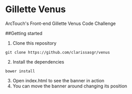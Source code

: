 # Gillette Venus

ArcTouch's Front-end Gillette Venus Code Challenge

##Getting started
 1. Clone this repository
 
 ```
 git clone https://github.com/clarissasgr/venus
 ```
 
 2. Install the dependencies
 
 ```
 bower install
 ```
 
 3. Open index.html to see the banner in action
 4. You can move the banner around changing its position